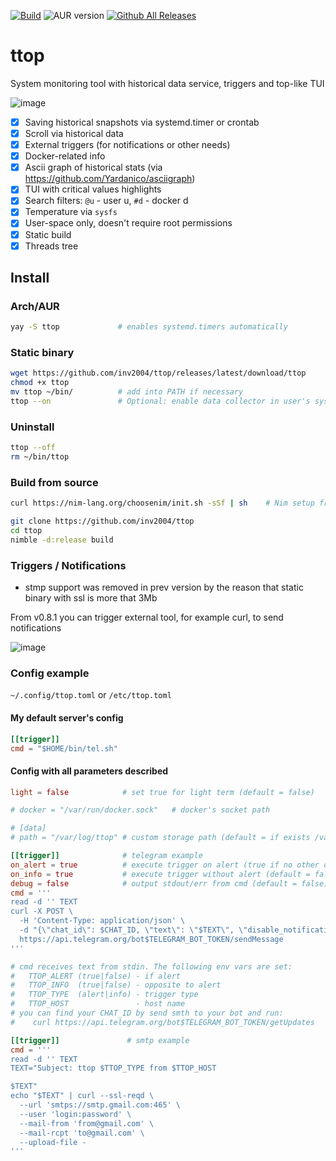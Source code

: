 [![Build](https://github.com/inv2004/ttop/actions/workflows/build.yaml/badge.svg?branch=v1.2.2)](https://github.com/inv2004/ttop/actions/workflows/build.yaml)
![AUR version](https://img.shields.io/aur/version/ttop)
[![Github All Releases](https://img.shields.io/github/downloads/inv2004/ttop/total.svg)](https://github.com/inv2004/ttop/releases/latest)

# ttop

System monitoring tool with historical data service, triggers and top-like TUI

![image](https://github.com/inv2004/ttop/assets/4949069/29aa89bc-a34d-4ba4-854f-2d1b3dd4dcf4.png)


- [x] Saving historical snapshots via systemd.timer or crontab
- [x] Scroll via historical data
- [x] External triggers (for notifications or other needs)
- [x] Docker-related info
- [x] Ascii graph of historical stats (via https://github.com/Yardanico/asciigraph)
- [x] TUI with critical values highlights
- [x] Search filters: `@u` - user u, `#d` - docker d
- [x] Temperature via `sysfs`
- [x] User-space only, doesn't require root permissions
- [x] Static build
- [x] Threads tree

## Install

### Arch/AUR
```bash
yay -S ttop             # enables systemd.timers automatically
```

### Static binary

```bash
wget https://github.com/inv2004/ttop/releases/latest/download/ttop
chmod +x ttop
mv ttop ~/bin/          # add into PATH if necessary
ttop --on               # Optional: enable data collector in user's systemd.timers or crontab
```

### Uninstall
```bash
ttop --off
rm ~/bin/ttop
```

### Build from source
```bash
curl https://nim-lang.org/choosenim/init.sh -sSf | sh    # Nim setup from nim-lang.org

git clone https://github.com/inv2004/ttop
cd ttop
nimble -d:release build
```

### Triggers / Notifications
* stmp support was removed in prev version by the reason that static binary with ssl is more that 3Mb

From v0.8.1 you can trigger external tool, for example curl, to send notifications

![image](https://user-images.githubusercontent.com/4949069/215402008-eb0325f9-3e6e-4908-a6aa-d7b3b64f09db.png)

### Config example
`~/.config/ttop.toml` or `/etc/ttop.toml`

#### My default server's config

```toml
[[trigger]]
cmd = "$HOME/bin/tel.sh"
```

#### Config with all parameters described

```toml
light = false            # set true for light term (default = false)

# docker = "/var/run/docker.sock"   # docker's socket path

# [data]
# path = "/var/log/ttop" # custom storage path (default = if exists /var/log/ttop, else ~/.cache/ttop )

[[trigger]]              # telegram example
on_alert = true          # execute trigger on alert (true if no other on_* provided)
on_info = true           # execute trigger without alert (default = false)
debug = false            # output stdout/err from cmd (default = false)
cmd = '''
read -d '' TEXT
curl -X POST \
  -H 'Content-Type: application/json' \
  -d "{\"chat_id\": $CHAT_ID, \"text\": \"$TEXT\", \"disable_notification\": $TTOP_INFO}" \
  https://api.telegram.org/bot$TELEGRAM_BOT_TOKEN/sendMessage
'''

# cmd receives text from stdin. The following env vars are set:
#   TTOP_ALERT (true|false) - if alert
#   TTOP_INFO  (true|false) - opposite to alert
#   TTOP_TYPE  (alert|info) - trigger type
#   TTOP_HOST               - host name
# you can find your CHAT_ID by send smth to your bot and run:
#    curl https://api.telegram.org/bot$TELEGRAM_BOT_TOKEN/getUpdates

[[trigger]]               # smtp example
cmd = '''
read -d '' TEXT
TEXT="Subject: ttop $TTOP_TYPE from $TTOP_HOST

$TEXT"
echo "$TEXT" | curl --ssl-reqd \
  --url 'smtps://smtp.gmail.com:465' \
  --user 'login:password' \
  --mail-from 'from@gmail.com' \
  --mail-rcpt 'to@gmail.com' \
  --upload-file -
'''
```
